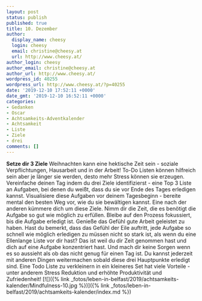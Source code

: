 ```yaml
---
layout: post
status: publish
published: true
title: 10. Dezember
author:
  display_name: cheesy
  login: cheesy
  email: christine@cheesy.at
  url: http://www.cheesy.at/
author_login: cheesy
author_email: christine@cheesy.at
author_url: http://www.cheesy.at/
wordpress_id: 40255
wordpress_url: http://www.cheesy.at/?p=40255
date: '2019-12-10 17:52:11 +0000'
date_gmt: '2019-12-10 16:52:11 +0000'
categories:
- Gedanken
- Oscar
- Achtsamkeits-Adventkalender
- Achtsamkeit
- Liste
- Ziele
- drei
comments: []
---
```

 **Setze dir 3 Ziele**
Weihnachten kann eine hektische Zeit sein - soziale Verpflichtungen, Hausarbeit und in der Arbeit! To-Do Listen können hilfreich sein aber je länger sie werden, desto mehr Stress können sie erzeugen.
Vereinfache deinen Tag indem du drei Ziele identifizierst - eine Top 3 Liste an Aufgaben, bei denen du weißt, dass du sie vor Ende des Tages erledigen kannst. Visualisiere diese Aufgaben vor deinem Tagesbeginn - bereite mental den besten Weg vor, wie du sie bewältigen kannst.
Eine nach der anderen kümmere dich um diese Ziele. Nimm dir die Zeit, die es benötigt die Aufgabe so gut wie möglich zu erfüllen. Bleibe auf den Prozess fokussiert, bis die Aufgabe erledigt ist. Genieße das Gefühl gute Arbeit geleistet zu haben. Hast du bemerkt, dass das Gefühl der Eile auftritt, jede Aufgabe so schnell wie möglich erledigen zu müssen nicht so stark ist, als wenn du eine Ellenlange Liste vor dir hast? Das ist weil du dir Zeit genommen hast und dich auf eine Aufgabe konzentriert hast.
Und mach dir keine Sorgen wenn es so aussieht als ob das nicht genug für einen Tag ist. Du kannst jederzeit mit anderen Dingen weitermachen sobald diese drei Hauptpunkte erledigt sind.
Eine Todo Liste zu verkleinern in ein kleineres Set hat viele Vorteile - unter anderem Stress Reduktion und erhöhte Produktivität und Zufriedenheit!
[![]({% link _fotos/leben-in-belfast/2019/achtsamkeits-kalender/Mindfulness-10.jpg %})]({% link _fotos/leben-in-belfast/2019/achtsamkeits-kalender/index.md %})

